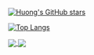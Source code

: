 [![Huong's GitHub stars](https://github-readme-stats.vercel.app/api?username=angelstarhnl&hide=issues&show_icons=true&hide_border=true&theme=buefy)](https://github.com/Lazygarde)  

[![Top Langs](https://github-readme-stats.vercel.app/api/top-langs/?username=Lazygarde&langs_count=10&layout=compact&hide_border=true&theme=buefy)](https://github.com/Lazygarde)

<a href="https://github.com/Lazygarde/CPP_Code_PTIT">
  <img align="center" src="https://github-readme-stats.vercel.app/api/pin/?username=Lazygarde&theme=buefy&border_color=B57EDC&repo=CPP_Code_PTIT" />
</a>

<a href="https://github.com/Lazygarde/Cau_truc_du_lieu_va_giai_thuat">
  <img align="center" src="https://github-readme-stats.vercel.app/api/pin/?username=Lazygarde&theme=buefy&border_color=B57EDC&repo=Cau_truc_du_lieu_va_giai_thuat" />
</a>
